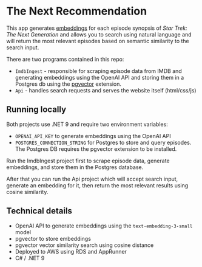 # The Next Recommendation
This app generates [embeddings](https://platform.openai.com/docs/guides/embeddings) for each episode synopsis of _Star Trek: The Next Generation_ and allows you to search using natural language and will return the most relevant episodes based on semantic similarity to the search input.

There are two programs contained in this repo:
- `ImdbIngest` - responsible for scraping episode data from IMDB and generating embeddings using the OpenAI API and storing them in a Postgres db using the [pgvector](https://github.com/pgvector/pgvector) extension.
- `Api` - handles search requests and serves the website itself (html/css/js)

## Running locally
Both projects use .NET 9 and require two environment variables:
- `OPENAI_API_KEY` to generate embeddings using the OpenAI API
- `POSTGRES_CONNECTION_STRING` for Postgres to store and query episodes. The Postgres DB requires the pgvector extension to be installed.

Run the ImdbIngest project first to scrape episode data, generate embeddings, and store them in the Postgres database.

After that you can run the Api project which will accept search input, generate an embedding for it, then return the most relevant results using cosine similarity.

## Technical details
- OpenAI API to generate embeddings using the `text-embedding-3-small` model
- pgvector to store embeddings
- pgvector vector similarity search using cosine distance
- Deployed to AWS using RDS and AppRunner 
- C# / .NET 9
